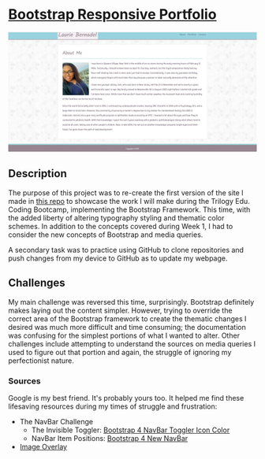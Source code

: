 # [Bootstrap Responsive Portfolio](https://lbernadel.github.io/Bootstrap-Responsive-Portfolio/)

![Home Page](home-page.JPG)

## Description
The purpose of this project was to re-create the first version of the site I made in [this repo](https://github.com/lbernadel/lbernadel.github.io) to showcase the work I will make during the Trilogy Edu. Coding Bootcamp, implementing the Bootstrap Framework. This time, with the added liberty of altering typography styling and thematic color schemes. In addition to the concepts covered during Week 1, I had to consider the new concepts of Bootstrap and media queries.

A secondary task was to practice using GitHub to clone repositories and push changes from my device to GitHub as to update my webpage.

## Challenges
My main challenge was reversed this time, surprisingly. Bootstrap definitely makes laying out the content simpler. However, trying to override the correct area of the Bootstrap framework to create the thematic changes I desired was much more difficult and time consuming; the documentation was confusing for the simplest portions of what I wanted to alter. Other challenges include attempting to understand the sources on media queries I used to figure out that portion and again, the struggle of ignoring my perfectionist nature.

### Sources
Google is my best friend. It's probably yours too. It helped me find these lifesaving resources during my times of struggle and frustration:

- The NavBar Challenge
  - The Invisible Toggler: [Bootstrap 4 NavBar Toggler Icon Color](https://www.codeply.com/go/n8TxnQYuUv/bootstrap-4-custom-navbar-toggler-icon-color)
  - NavBar Item Positions: [Bootstrap 4 New NavBar](https://www.codeply.com/go/qhaBrcWp3v)
- [Image Overlay](https://getbootstrap.com/docs/4.1/components/card/#image-overlays)